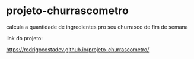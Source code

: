 # projeto-churrascometro

calcula a quantidade de ingredientes pro seu churrasco de fim de semana

link do projeto:

https://rodrigocostadev.github.io/projeto-churrascometro/
